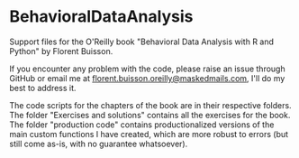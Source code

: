 # BehavioralDataAnalysis
Support files for the O'Reilly book "Behavioral Data Analysis with R and Python" by Florent Buisson.

If you encounter any problem with the code, please raise an issue through GitHub or email me at florent.buisson.oreilly@maskedmails.com, I'll do my best to address it. 

The code scripts for the chapters of the book are in their respective folders. The folder "Exercises and solutions" contains all the exercises for the book. The folder "production code" contains productionalized versions of the main custom functions I have created, which are more robust to errors (but still come as-is, with no guarantee whatsoever).
